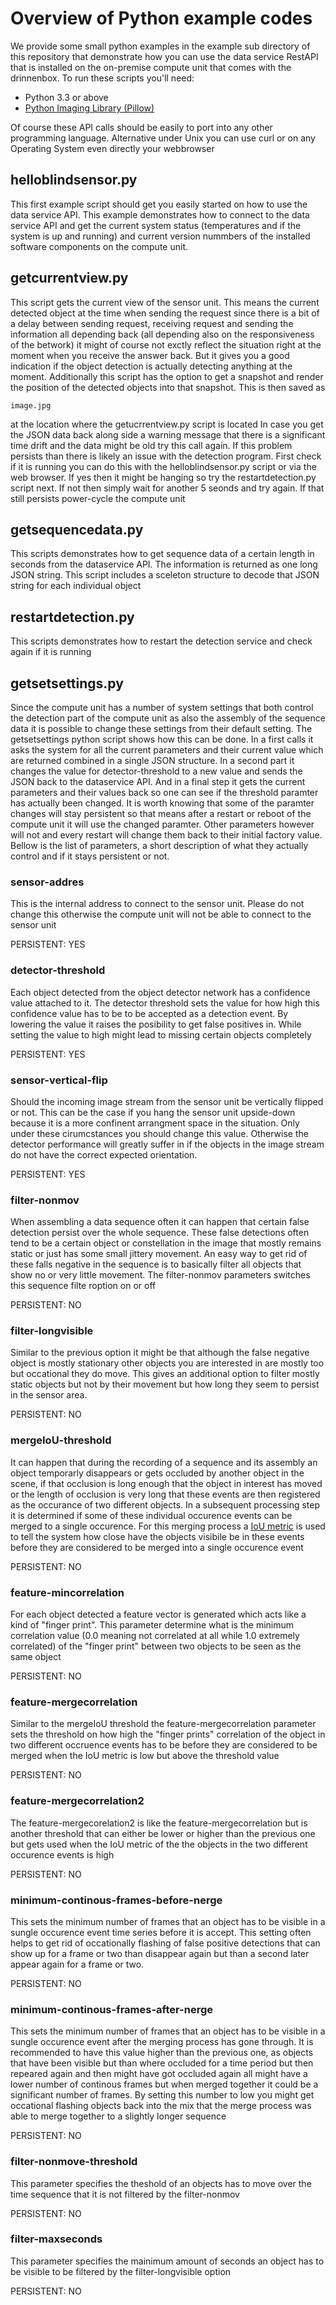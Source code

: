# Overview of Python example codes
We provide some small python examples in the example sub directory of this repository that demonstrate how you can use the data service RestAPI that is installed on the on-premise compute unit that comes with the drinnenbox. To run these scripts you'll need:
* Python 3.3 or above
* [Python Imaging Library (Pillow)](https://pypi.org/project/pillow/)

Of course these API calls should be easily to port into any other programming language. Alternative under Unix you can use curl or on any Operating System even directly your webbrowser

## helloblindsensor.py
This first example script should get you easily started on how to use the data service API. This example demonstrates how to connect to the data service API and get the current system status (temperatures and if the system is up and running) and current version nummbers of the installed software components on the compute unit.

## getcurrentview.py
This script gets the current view of the sensor unit. This means the current detected object at the time when sending the request since there is a bit of a delay between sending request, receiving request and sending the information all depending back (all depending also on the responsiveness of the betwork) it might of course not exctly reflect the situation right at the moment when you receive the answer back. But it gives you a good indication if the object detection is actually detecting anything at the moment. Additionally this script has the option to get a snapshot and render the position of the detected objects into that snapshot. This is then saved as
```
image.jpg
```
at the location where the getucrrentview.py script is located
In case you get the JSON data back along side a warning message that there is a significant time drift and the data might be old try this call again. If this problem persists than there is likely an issue with the detection program. First check if it is running you can do this with the helloblindsensor.py script or via the web browser. If yes then it might be hanging so try the restartdetection.py script next. If not then simply wait for another 5 seonds and try again. If that still persists power-cycle the compute unit

## getsequencedata.py
This scripts demonstrates how to get sequence data of a certain length in seconds from the dataservice API. The information is returned as one long JSON string. This script includes a sceleton structure to decode that JSON string for each individual object

## restartdetection.py
This scripts demonstrates how to restart the detection service and check again if it is running

## getsetsettings.py
Since the compute unit has a number of system settings that both control the detection part of the compute unit as also the assembly of the sequence data it is possible to change these settings from their default setting. The getsetsettings python script shows how this can be done.
In a first calls it asks the system for all the current parameters and their current value which are returned combined in a single JSON structure.
In a second part it changes the value for detector-threshold to a new value and sends the JSON back to the dataservice API. And in a final step it gets the current parameters and their values back so one can see if the threshold paramter has actually been changed. It is worth knowing that some of the paramter changes will stay persistent so that means after a restart or reboot of the compute unit it will use the changed paramter. Other parameters however will not and every restart will change them back to their initial factory value. Bellow is the list of parameters, a short description of what they actually control and if it stays persistent or not.

### sensor-addres
This is the internal address to connect to the sensor unit. Please do not change this otherwise the compute unit will not be able to connect to the sensor unit

PERSISTENT: YES

### detector-threshold
Each object detected from the object detector network has a confidence value attached to it. The detector threshold sets the value for how high this confidence value has to be to be accepted as a detection event. By lowering the value it raises the posibility to get false positives in. While setting the value to high might lead to missing certain objects completely

PERSISTENT: YES

### sensor-vertical-flip
Should the incoming image stream from the sensor unit be vertically flipped or not. This can be the case if you hang the sensor unit upside-down because it is a more confinent arrangment space in the situation. Only under these cirumcstances you should change this value. Otherwise the detector performance will greatly suffer in if the objects in the image stream do not have the correct expected orientation.

PERSISTENT: YES

### filter-nonmov
When assembling a data sequence often it can happen that certain false detection persist over the whole sequence. These false detections often tend to be a certain object or constellation in the image that mostly remains static or just has some small jittery movement. An easy way to get rid of these falls negative in the sequence is to basically filter all objects that show no or very little movement. The filter-nonmov parameters switches this sequence filte roption on or off

PERSISTENT: NO

### filter-longvisible
Similar to the previous option it might be that although the false negative object is mostly stationary other objects you are interested in are mostly too but occational they do move. This gives an additional option to filter mostly static objects but not by their movement but how long they seem to persist in the sensor area.

PERSISTENT: NO

### mergeIoU-threshold
It can happen that during the recording of a sequence and its assembly an object temporarly disappears or gets occluded by another object in the scene, if that occlusion is long enough that the object in interest has moved or the length of occlusion is very long that these events are then registered as the occurance of two different objects. In a subsequent processing step it is determined if some of these individual occurence events can be merged to a single occurence. For this merging process a [IoU metric](https://viso.ai/computer-vision/intersection-over-union-iou/) is used to tell the system how close have the objects visibile be in these events before they are considered to be merged into a single occurence event  

PERSISTENT: NO

### feature-mincorrelation
For each object detected a feature vector is generated which acts like a kind of "finger print". This parameter determine what is the minimum correlation value (0.0 meaning not correlated at all while 1.0 extremely correlated) of the "finger print" between two objects to be seen as the same object

PERSISTENT: NO

### feature-mergecorrelation
Similar to the mergeIoU threshold the feature-mergecorrelation parameter sets the threshold on how high the "finger prints" correlation of the object in two different occruence events has to be before they are considered to be merged when the IoU metric is low but above the threshold value

PERSISTENT: NO

### feature-mergecorrelation2
The feature-mergecorelation2 is like the feature-mergecorrelation but is another threshold that can either be lower or higher than the previous one but gets used when the IoU metric of the the objects in the two different occurence events is high

PERSISTENT: NO

### minimum-continous-frames-before-nerge
This sets the minimum number of frames that an object has to be visible in a sungle occurence event time series before it is accept. This setting often helps to get rid of occationally flashing of false positive detections that can show up for a frame or two than disappear again but than a second later appear again for a frame or two.

PERSISTENT: NO

### minimum-continous-frames-after-nerge
This sets the minimum number of frames that an object has to be visible in a sungle occurence event after the merging process has gone through. It is recommended to have this value higher than the previous one, as objects that have been visible but than where occluded for a time period but then repeared again and then might have got occluded again all might have a lower number of continous frames but when merged together it could be a significant number of frames. By setting this number to low you might get occational flashing objects back into the mix that the merge process was able to merge together to a slightly longer sequence

PERSISTENT: NO

### filter-nonmove-threshold
This parameter specifies the theshold of an objects has to move over the time sequence that it is not filtered by the filter-nonmov

PERSISTENT: NO

### filter-maxseconds
This parameter specifies the mainimum amount of seconds an object has to be visible to be filtered by the filter-longvisible option

PERSISTENT: NO
